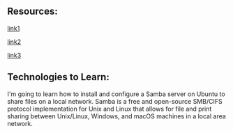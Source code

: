 ## Resources: 

[link1](https://www.linuxbabe.com/ubuntu/install-samba-server-file-share)

[link2](https://ubuntu.com/tutorials/install-and-configure-samba#1-overview)

[link3](https://www.youtube.com/watch?v=aoILd78zZE4)

## Technologies to Learn: 

I'm going to learn how to install and configure a Samba server on Ubuntu to share files on a local network. Samba is a free and open-source SMB/CIFS protocol implementation for Unix and Linux that allows for file and print sharing between Unix/Linux, Windows, and macOS machines in a local area network.